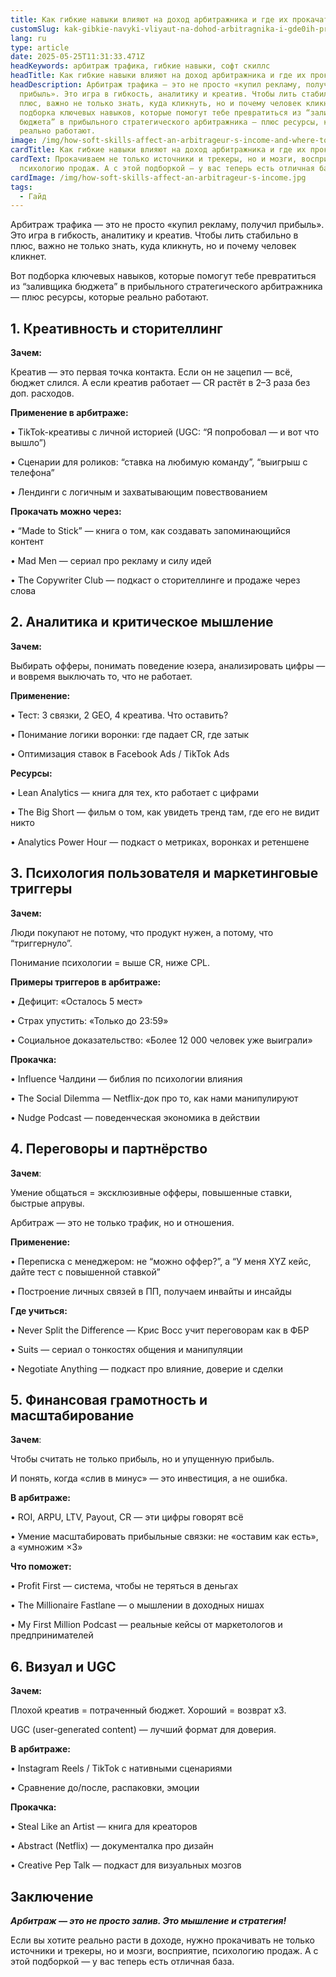 ```yaml
---
title: Как гибкие навыки влияют на доход арбитражника и где их прокачать
customSlug: kak-gibkie-navyki-vliyaut-na-dohod-arbitragnika-i-gde0ih-prokachat
lang: ru
type: article
date: 2025-05-25T11:31:33.471Z
headKeywords: арбитраж трафика, гибкие навыки, софт скиллс
headTitle: Как гибкие навыки влияют на доход арбитражника и где их прокачать
headDescription: Арбитраж трафика — это не просто «купил рекламу, получил
  прибыль». Это игра в гибкость, аналитику и креатив. Чтобы лить стабильно в
  плюс, важно не только знать, куда кликнуть, но и почему человек кликнет.  Вот
  подборка ключевых навыков, которые помогут тебе превратиться из “заливщика
  бюджета” в прибыльного стратегического арбитражника — плюс ресурсы, которые
  реально работают.
image: /img/how-soft-skills-affect-an-arbitrageur-s-income-and-where-to-improve-them.jpg
cardTitle: Как гибкие навыки влияют на доход арбитражника и где их прокачать
cardText: Прокачиваем не только источники и трекеры, но и мозги, восприятие,
  психологию продаж. А с этой подборкой — у вас теперь есть отличная база.
cardImage: /img/how-soft-skills-affect-an-arbitrageur-s-income.jpg
tags:
  - Гайд
---
```



Арбитраж трафика — это не просто «купил рекламу, получил прибыль». Это игра в гибкость, аналитику и креатив. Чтобы лить стабильно в плюс, важно не только знать, куда кликнуть, но и почему человек кликнет.

Вот подборка ключевых навыков, которые помогут тебе превратиться из “заливщика бюджета” в прибыльного стратегического арбитражника — плюс ресурсы, которые реально работают.



## 1. Креативность и сторителлинг

**Зачем:**

Креатив — это первая точка контакта. Если он не зацепил — всё, бюджет слился. А если креатив работает — CR растёт в 2–3 раза без доп. расходов.

**Применение в арбитраже:**

• TikTok-креативы с личной историей (UGC: “Я попробовал — и вот что вышло”)

• Сценарии для роликов: “ставка на любимую команду”, “выигрыш с телефона”

• Лендинги с логичным и захватывающим повествованием

**Прокачать можно через:**

• “Made to Stick” — книга о том, как создавать запоминающийся контент

• Mad Men — сериал про рекламу и силу идей

• The Copywriter Club — подкаст о сторителлинге и продаже через слова



## 2. Аналитика и критическое мышление

**Зачем:**

Выбирать офферы, понимать поведение юзера, анализировать цифры — и вовремя выключать то, что не работает.

**Применение:**

• Тест: 3 связки, 2 GEO, 4 креатива. Что оставить?

• Понимание логики воронки: где падает CR, где затык

• Оптимизация ставок в Facebook Ads / TikTok Ads

**Ресурсы:**

• Lean Analytics — книга для тех, кто работает с цифрами

• The Big Short — фильм о том, как увидеть тренд там, где его не видит никто

• Analytics Power Hour — подкаст о метриках, воронках и ретеншене



## 3. Психология пользователя и маркетинговые триггеры

**Зачем:**

Люди покупают не потому, что продукт нужен, а потому, что “триггернуло”.

Понимание психологии = выше CR, ниже CPL.

**Примеры триггеров в арбитраже:**

• Дефицит: «Осталось 5 мест»

• Страх упустить: «Только до 23:59»

• Социальное доказательство: «Более 12 000 человек уже выиграли»

**Прокачка:**

• Influence Чалдини — библия по психологии влияния

• The Social Dilemma — Netflix-док про то, как нами манипулируют

• Nudge Podcast — поведенческая экономика в действии



## 4. Переговоры и партнёрство

**Зачем**:

Умение общаться = эксклюзивные офферы, повышенные ставки, быстрые апрувы.

Арбитраж — это не только трафик, но и отношения.

**Применение:**

• Переписка с менеджером: не “можно оффер?”, а “У меня XYZ кейс, дайте тест с повышенной ставкой”

• Построение личных связей в ПП, получаем инвайты и инсайды

**Где учиться:**

• Never Split the Difference — Крис Восс учит переговорам как в ФБР

• Suits — сериал о тонкостях общения и манипуляции

• Negotiate Anything — подкаст про влияние, доверие и сделки



## 5. Финансовая грамотность и масштабирование

**Зачем**:

Чтобы считать не только прибыль, но и упущенную прибыль.

И понять, когда «слив в минус» — это инвестиция, а не ошибка.

**В арбитраже:**

• ROI, ARPU, LTV, Payout, CR — эти цифры говорят всё

• Умение масштабировать прибыльные связки: не «оставим как есть», а «умножим ×3»

**Что поможет:**

• Profit First — система, чтобы не теряться в деньгах

• The Millionaire Fastlane — о мышлении в доходных нишах

• My First Million Podcast — реальные кейсы от маркетологов и предпринимателей



## 6. Визуал и UGC

**Зачем:**

Плохой креатив = потраченный бюджет. Хороший = возврат х3.

UGC (user-generated content) — лучший формат для доверия.

**В арбитраже:**

• Instagram Reels / TikTok с нативными сценариями

• Сравнение до/после, распаковки, эмоции

**Прокачка:**

• Steal Like an Artist — книга для креаторов

• Abstract (Netflix) — документалка про дизайн

• Creative Pep Talk — подкаст для визуальных мозгов



## Заключение 

***Арбитраж — это не просто залив. Это мышление и стратегия!***

Если вы хотите реально расти в доходе, нужно прокачивать не только источники и трекеры, но и мозги, восприятие, психологию продаж. А с этой подборкой — у вас теперь есть отличная база.